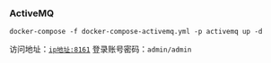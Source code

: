### ActiveMQ

```shell
docker-compose -f docker-compose-activemq.yml -p activemq up -d
```

访问地址：[`ip地址:8161`](http://www.xxx.com:8161)
登录账号密码：`admin/admin`
